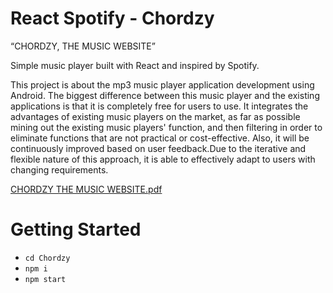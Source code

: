 # React Spotify - Chordzy

“CHORDZY, THE MUSIC WEBSITE”

Simple music player built with React and inspired by Spotify.

This project is about the mp3 music player application development using Android. The biggest difference between this music player and the existing applications is that it is completely free for users to use. It integrates the advantages of existing music players on the market, as far as possible mining out the existing music players' function, and then filtering in order to eliminate functions that are not practical or cost-effective. Also, it will be continuously improved based on user feedback.Due to the iterative and flexible nature of this approach, it is able to effectively adapt to users with changing requirements.

[CHORDZY THE MUSIC WEBSITE.pdf](https://github.com/SahanaSg1729/Chordzy/files/7075119/CHORDZY.THE.MUSIC.WEBSITE.pdf)

# Getting Started

- `cd Chordzy`
- `npm i`
- `npm start`



